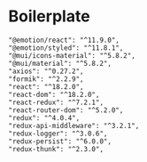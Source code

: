 # Boilerplate

    "@emotion/react": "^11.9.0",
    "@emotion/styled": "^11.8.1",
    "@mui/icons-material": "^5.8.2",
    "@mui/material": "^5.8.2",
    "axios": "^0.27.2",
    "formik": "^2.2.9",
    "react": "^18.2.0",
    "react-dom": "^18.2.0",
    "react-redux": "^7.2.1",
    "react-router-dom": "^5.2.0",
    "redux": "^4.0.4",
    "redux-api-middleware": "^3.2.1",
    "redux-logger": "^3.0.6",
    "redux-persist": "^6.0.0",
    "redux-thunk": "^2.3.0",